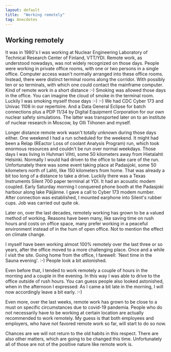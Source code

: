 ```yaml
---
layout: default
title:  "Working remotely"
tag: Anecdotes
---
```


## Working remotely

It was in 1980's I was working at Nuclear Engineering Laboratory of Technical Research Center of Finland, VTT/YDI. Remote work, as understood nowadays, was not widely recognized on those days. People were working in private office rooms, with one or two persons in a single office. Computer access wasn't normally arranged into these office rooms. Instead, there were distinct terminal rooms along the corridor. With possibly ten or so terminals, with which one could contact the mainframe computer. Kind of remote work in a short distance :-) Smoking was allowed those days in the office. You can imagine the cloud of smoke in the terminal room. Luckily I was smoking myself those days :-) :-) We had CDC Cyber 173 and Univac 1108 in our repertoire. And a Data General Eclipse for batch connections plus a PDP 11/34 by Digital Equipment Corporation for our own nuclear safety simulations. The latter was transported later on to an institute of nuclear research in Moscow, by Olli Tiihonen and myself.

Longer distance remote work wasn't totally unknown during those days either. One weekend I had a run scheduled for the weekend. It might had been a Relap (REactor Loss of coolant Analysis Program) run, which took enormous resources and couldn't be run over normal weekdays. Those days I was living in Huhmari Vihti, some 50 kilometers away from Hietalahti Helsinki. Normally I would had driven to the office to take care of the run. Unfortunately there was some event taking place at Padasjoki, some 50 kilometers north of Lahti, like 150 kilometers from home. That was already a bit too long of a distance to take a drive. Luckily there was a Texas Instruments Silent 700 paper terminal at YDI. It had an acoustic modem coupled. Early Saturday morning I conquered phone booth at the Padasjoki harbour along lake Päijänne. I gave a call to Cyber 173 modem number. After connection was established, I mounted earphone into Silent's rubber cups. Job was carried out quite ok.

Later on, over the last decades, remotely working has grown to be a valued method of working. Reasons have been many, like saving time on rush hours and costs on office space, many prefer working in a peaceful environment instead of in the hum of open office. Not to mention the effect on climate change. 

I myself have been working almost 100% remotely over the last three or so years, after the office moved to a more challenging place. Once and a while I visit the site. Going home from the office, I farewell: 'Next time in the Sauna evening'. :-) People look a bit astonished.

Even before that, I tended to work remotely a couple of hours in the morning and a couple in the evening. In this way I was able to drive to the office outside of rush hours. You can guess people also looked astonished, when in the afternoon I expressed: As I came a bit late in the morning, I will now accordingly leave a bit early. :-)

Even more, over the last weeks, remote work has grown to be close to a must on specific circumstances due to covid-19 pandemia. People who do not necessarily have to be working at certain location are actually recommended to work remotely. My guess is that both employees and employers, who have not favored remote work so far, will start to do so now.

Chances are we will not return to the old habits in this respect. There are also other matters, which are going to be changed this time. Unfortunately all of those are not of the positive nature like remote work is.